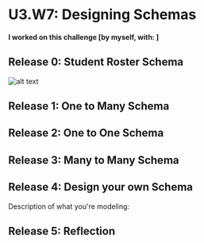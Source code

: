 # U3.W7: Designing Schemas


#### I worked on this challenge [by myself, with: ]


## Release 0: Student Roster Schema
<!-- display your image inline here -->
![alt text](https://github.com/rickytux/phase_0_unit_3/images/roster.png "My Roster Solution")

## Release 1: One to Many Schema
<!-- display your image inline here -->


## Release 2: One to One Schema
<!-- display your image inline here -->


## Release 3: Many to Many Schema
<!-- display your image inline here -->


## Release 4: Design your own Schema
Description of what you're modeling: 

<!-- display your one-to-one image inline here -->
<!-- display your many-to-many image inline here -->

## Release 5: Reflection
